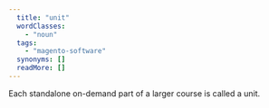 ```yaml
---
  title: "unit"
  wordClasses: 
    - "noun"
  tags: 
    - "magento-software"
  synonyms: []
  readMore: []
---
```

Each standalone on-demand part of a larger course is called a unit.
